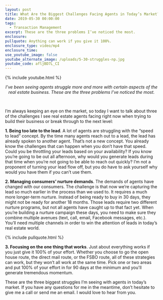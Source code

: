 ```yaml
---
layout: post
title: What Are the Biggest Challenges Facing Agents in Today’s Market?
date: 2019-05-30 00:00:00
tags:
  - Transaction Management
excerpt: These are the three problems I’ve noticed the most.
enclosure:
pullquote: Anything can work if you give it 100%.
enclosure_type: video/mp4
enclosure_time:
use_youtube_image: false
youtube_alternate_image: /uploads/5-30-struggles-np.jpg
youtube_code: afljBD7L_CI
---
```


{% include youtube.html %}

<center><em>I&rsquo;ve been seeing agents struggle more and more with certain aspects of the real estate business. These are the three problems I&rsquo;ve noticed the most.</em></center>

&nbsp;

I’m always keeping an eye on the market, so today I want to talk about three of the challenges I see real estate agents facing right now when trying to build their business or break through to the next level:

**1\. Being too late to the lead**. A lot of agents are struggling with the “speed to lead” concept. By the time many agents reach out to a lead, the lead has already spoken to another agent. That’s not a new concept. You already know the challenges that can happen when you don’t have that speed. Could you be throttling your leads based on your availability? If you know you’re going to be out all afternoon, why would you generate leads during that time when you’re not going to be able to reach out quickly? I’m not a proponent of turning your lead flow off, but you do have to ask yourself why would you have them if you can’t use them.

**2\. Managing consumers’ nurture demands**. The demands of agents have changed with our consumers. The challenge is that now we’re capturing the lead so much earlier in the process than we used to. It requires a much more longer-term nurture. Instead of being ready to buy in 30 days, they might not be ready for another 18 months. Those leads require two different nurture programs, but not all agents have caught up to that fact yet. When you’re building a nurture campaign these days, you need to make sure they combine multiple avenues (text, call, email, Facebook messages, etc.). You’ll need multiple channels in order to win the attention of leads in today’s real estate world.

{% include pullquote.html %}

**3\. Focusing on the one thing that works**. Just about everything works if you just give it 100% of your effort. Whether you choose to go the open house route, the direct mail route, or the FSBO route, all of these strategies can work, but they won’t all work at the same time. Pick one or two areas and put 100% of your effort in for 90 days at the minimum and you'll generate tremendous momentum.

These are the three biggest struggles I’m seeing with agents in today’s market. If you have any questions for me in the meantime, don’t hesitate to give me a call or send me an email. I would love to hear from you.